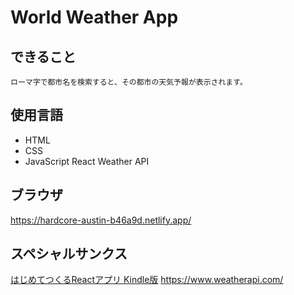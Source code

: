 # World Weather App

## できること

    ローマ字で都市名を検索すると、その都市の天気予報が表示されます。

## 使用言語

- HTML
- CSS
- JavaScript
  React
  Weather API
  
## ブラウザ
https://hardcore-austin-b46a9d.netlify.app/

## スペシャルサンクス

[はじめてつくるReactアプリ Kindle版](https://www.amazon.co.jp/はじめてつくるReactアプリ-mod728-ebook/dp/B08XWMVX76/ref=sr_1_1?__mk_ja_JP=カタカナ&dchild=1&keywords=初めて作るReact&qid=1620459256&s=digital-text&sr=1-1)
https://www.weatherapi.com/
